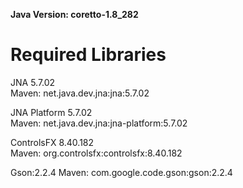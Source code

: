 **Java Version: coretto-1.8_282**
# Required Libraries
JNA 5.7.02  
Maven: net.java.dev.jna:jna:5.7.02  
  
JNA Platform 5.7.02  
Maven: net.java.dev.jna:jna-platform:5.7.02  
  
ControlsFX 8.40.182  
Maven: org.controlsfx:controlsfx:8.40.182  

Gson:2.2.4
Maven: com.google.code.gson:gson:2.2.4
